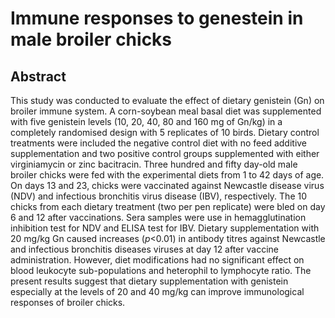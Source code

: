# Immune responses to genestein in male broiler chicks

## Abstract

This study was conducted to evaluate the effect of dietary genistein (Gn) on broiler immune system. A corn-soybean meal basal diet was supplemented with five genistein levels (10, 20, 40, 80 and 160 mg of Gn/kg) in a completely randomised design with 5 replicates of 10 birds. Dietary control treatments were included the negative control diet with no feed additive supplementation and two positive control groups supplemented with either virginiamycin or zinc bacitracin. Three hundred and fifty day-old male broiler chicks were fed with the experimental diets from 1 to 42 days of age. On days 13 and 23, chicks were vaccinated against Newcastle disease virus (NDV) and infectious bronchitis virus disease (IBV), respectively. The 10 chicks from each dietary treatment (two per pen replicate) were bled on day 6 and 12 after vaccinations. Sera samples were use in hemagglutination inhibition test for NDV and ELISA test for IBV. Dietary supplementation with 20 mg/kg Gn caused increases (_p_&lt;0.01) in antibody titres against Newcastle and infectious bronchitis diseases viruses at day 12 after vaccine administration. However, diet modifications had no significant effect on blood leukocyte sub-populations and heterophil to lymphocyte ratio. The present results suggest that dietary supplementation with genistein especially at the levels of 20 and 40 mg/kg can improve immunological responses of broiler chicks.